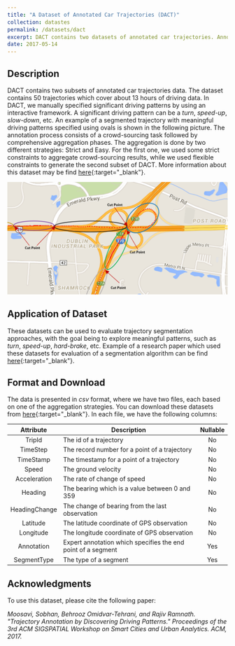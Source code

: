 ```yaml
---
title: "A Dataset of Annotated Car Trajectories (DACT)"
collection: datastes
permalink: /datasets/dact
excerpt: DACT contains two datasets of annotated car trajectories. Annotation is based on identifying significant driving patterns (e.g., making a turn, a hard-braking event, etc.) in a trajectory. These datasets are suitable for validation of trajectory segmentation approaches. 
date: 2017-05-14
---
```


## Description
DACT contains two subsets of annotated car trajectories data. The dataset contains 50 trajectories which cover about 13 hours of driving data. In DACT, we manually specified significant driving patterns by using an interactive framework. A significant driving pattern can be a *turn*, *speed-up*, *slow-down*, etc. An example of a segmented trajectory with meaningful driving patterns specified using ovals is shown in the following picture. The annotation process consists of a crowd-sourcing task followed by comprehensive aggregation phases. The aggregation is done by two different strategies: Strict and Easy. For the first one, we used some strict constraints to aggregate crowd-sourcing results, while we used flexible constraints to generate the second subset of DACT. More information about this dataset may be find [here](https://arxiv.org/abs/1705.05219){:target="_blank"}. 

<center><img src="/files/sample_trip.png" width="600"></center>

## Application of Dataset
These datasets can be used to evaluate trajectory segmentation approaches, with the goal being to explore meaningful patterns, such as *turn*, *speed-up*, *hard-brake*, etc. Example of a research paper which used these datasets for evaluation of a segmentation algorithm can be find [here](https://arxiv.org/abs/1710.05733){:target="_blank"}. 

## Format and Download
The data is presented in *csv* format, where we have two files, each based on one of the aggregation strategies. You can download these datasets from [here](https://figshare.com/articles/dact_dataset_of_annotated_car_trajectories/5005289){:target="_blank"}. In each file, we have the following columns: 

| Attribute | Description | Nullable |
|:----------:|-----------|:--------:|
| TripId    | The id of a trajectory | No |
| TimeStep  | The record number for a point of a trajectory | No |
| TimeStamp | The timestamp for a point of a trajectory | No |
| Speed | The ground velocity | No |
| Acceleration | The rate of change of speed | No |
| Heading | The bearing which is a value between 0 and 359 | No |
| HeadingChange | The change of bearing from the last observation | No |
| Latitude | The latitude coordinate of GPS observation | No |
| Longitude | The longitude coordinate of GPS observation | No |
| Annotation | Expert annotation which specifies the end point of a segment | Yes |
| SegmentType | The type of a segment | Yes |

## Acknowledgments
To use this dataset, please cite the following paper: 

*Moosavi, Sobhan, Behrooz Omidvar-Tehrani, and Rajiv Ramnath. "Trajectory Annotation by Discovering Driving Patterns." Proceedings of the 3rd ACM SIGSPATIAL Workshop on Smart Cities and Urban Analytics. ACM, 2017.*
